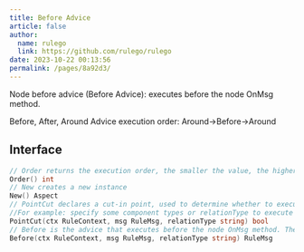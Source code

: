 ```yaml
---
title: Before Advice
article: false
author: 
  name: rulego
  link: https://github.com/rulego/rulego
date: 2023-10-22 00:13:56
permalink: /pages/8a92d3/
---
```


Node before advice (Before Advice): executes before the node OnMsg method.

Before, After, Around Advice execution order: Around->Before->Around

## Interface

```go
// Order returns the execution order, the smaller the value, the higher the priority
Order() int
// New creates a new instance
New() Aspect
// PointCut declares a cut-in point, used to determine whether to execute the advice
//For example: specify some component types or relationType to execute the aspect logic;return ctx.Self().Type()=="mqttClient"
PointCut(ctx RuleContext, msg RuleMsg, relationType string) bool
// Before is the advice that executes before the node OnMsg method. The returned Msg will be used as the input for the next advice and the node OnMsg method.
Before(ctx RuleContext, msg RuleMsg, relationType string) RuleMsg
```